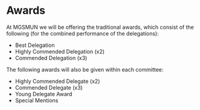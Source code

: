 # Awards

At MGSMUN we will be offering the traditional awards, which consist of the following (for the combined performance of the delegations): 

- Best Delegation
- Highly Commended Delegation (x2)
- Commended Delegation (x3)

The following awards will also be given within each committee:

- Highly Commended Delegate (x2)
- Commended Delegate (x3)
- Young Delegate Award
- Special Mentions
